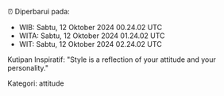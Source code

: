 ⏰ Diperbarui pada:
- WIB: Sabtu, 12 Oktober 2024 00.24.02 UTC
- WITA: Sabtu, 12 Oktober 2024 01.24.02 UTC
- WIT: Sabtu, 12 Oktober 2024 02.24.02 UTC

Kutipan Inspiratif:
"Style is a reflection of your attitude and your personality."


Kategori: attitude

